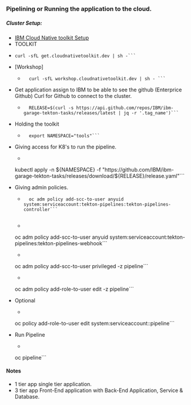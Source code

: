 ### Pipelining or Running the application to the cloud.
##### Cluster Setup:
- [IBM Cloud Native toolkit Setup ](https://cloudnativetoolkit.dev/resources/workshop/setup/)
- TOOLKIT 
-  ```
   curl -sfL get.cloudnativetoolkit.dev | sh -``` 
- [Workshop]
  - ``` 
      curl -sfL workshop.cloudnativetoolkit.dev | sh - ``` 
* Get application assign to IBM to be able to see the github (Enterprice Github) Curl for Github to connect to the cluster.
  - ```
      RELEASE=$(curl -s https://api.github.com/repos/IBM/ibm-garage-tekton-tasks/releases/latest | jq -r '.tag_name')```

* Holding the toolkit
  - ```
      export NAMESPACE="tools"```

* Giving access for K8's to run the pipeline.
  - ```
   kubectl apply -n ${NAMESPACE} -f "https://github.com/IBM/ibm-garage-tekton-tasks/releases/download/${RELEASE}/release.yaml"```
   
* Giving admin policies.
  - ```
      oc adm policy add-scc-to-user anyuid system:serviceaccount:tekton-pipelines:tekton-pipelines-controller```
      
  - ```
   oc adm policy add-scc-to-user anyuid system:serviceaccount:tekton-pipelines:tekton-pipelines-webhook```
  - ```
   oc adm policy add-scc-to-user privileged -z pipeline```
  - ```
   oc adm policy add-role-to-user edit -z pipeline```

* Optional
  - ```
   oc policy add-role-to-user edit system:serviceaccount:<YOUR-PROJECT-NAME>:pipeline```
   
* Run Pipeline
  - ```
   oc pipeline```

#### Notes
* 1 tier app single tier application.
* 3 tier app Front-End application with Back-End Application, Service & Database.
